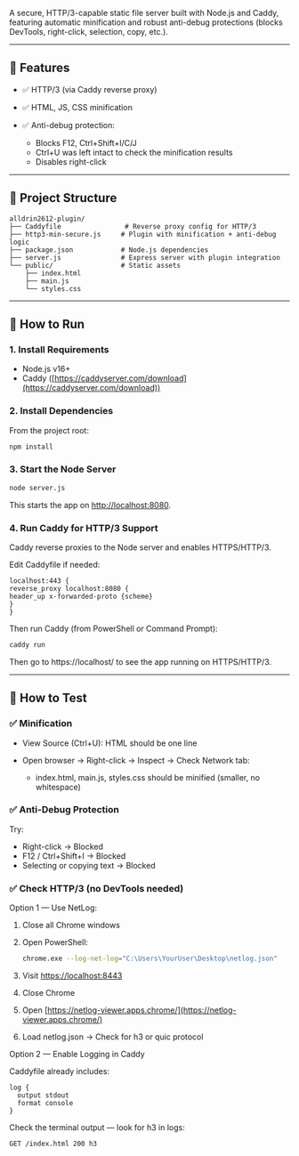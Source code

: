 
A secure, HTTP/3-capable static file server built with Node.js and Caddy, featuring automatic minification and robust anti-debug protections (blocks DevTools, right-click, selection, copy, etc.).

---

## 🔧 Features

* ✅ HTTP/3 (via Caddy reverse proxy)
* ✅ HTML, JS, CSS minification
* ✅ Anti-debug protection:

  * Blocks F12, Ctrl+Shift+I/C/J
  * Ctrl+U was left intact to check the minification results
  * Disables right-click

---

## 📁 Project Structure

```
alldrin2612-plugin/
├── Caddyfile                # Reverse proxy config for HTTP/3
├── http3-min-secure.js     # Plugin with minification + anti-debug logic
├── package.json            # Node.js dependencies
├── server.js               # Express server with plugin integration
└── public/                 # Static assets
    ├── index.html
    ├── main.js
    └── styles.css
```

---

## 🚀 How to Run

### 1. Install Requirements

* Node.js v16+
* Caddy ([https://caddyserver.com/download](https://caddyserver.com/download))

### 2. Install Dependencies

From the project root:

```bash
npm install
```

### 3. Start the Node Server

```bash
node server.js
```

This starts the app on [http://localhost:8080](http://localhost:8080).

### 4. Run Caddy for HTTP/3 Support

Caddy reverse proxies to the Node server and enables HTTPS/HTTP/3.

Edit Caddyfile if needed:

```caddyfile
localhost:443 {
reverse_proxy localhost:8080 {
header_up x-forwarded-proto {scheme}
}
}
```

Then run Caddy (from PowerShell or Command Prompt):

```bash
caddy run
```
Then go to https://localhost/ to see the app running on HTTPS/HTTP/3.

---

## 🧪 How to Test

### ✅ Minification

* View Source (Ctrl+U): HTML should be one line
* Open browser → Right-click → Inspect → Check Network tab:

  * index.html, main.js, styles.css should be minified (smaller, no whitespace)

### ✅ Anti-Debug Protection

Try:

* Right-click → Blocked
* F12 / Ctrl+Shift+I → Blocked
* Selecting or copying text → Blocked


### ✅ Check HTTP/3 (no DevTools needed)

Option 1 — Use NetLog:

1. Close all Chrome windows

2. Open PowerShell:

   ```bash
   chrome.exe --log-net-log="C:\Users\YourUser\Desktop\netlog.json"
   ```

3. Visit [https://localhost:8443](https://localhost:8443)

4. Close Chrome

5. Open [https://netlog-viewer.apps.chrome/](https://netlog-viewer.apps.chrome/)

6. Load netlog.json → Check for h3 or quic protocol

Option 2 — Enable Logging in Caddy

Caddyfile already includes:

```caddyfile
log {
  output stdout
  format console
}
```

Check the terminal output — look for h3 in logs:

```
GET /index.html 200 h3
```



